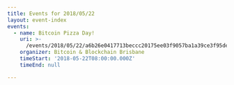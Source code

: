```yaml
---
title: Events for 2018/05/22
layout: event-index
events:
  - name: Bitcoin Pizza Day!
    uri: >-
      /events/2018/05/22/a6b26e0417713beccc20175ee03f9057ba1a39ce3f95dec53e4e1891f56bf450
    organizer: Bitcoin & Blockchain Brisbane
    timeStart: '2018-05-22T08:00:00.000Z'
    timeEnd: null

---
```

